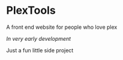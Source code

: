 # PlexTools
A front end website for people who love plex

*In very early development*

Just a fun little side project
